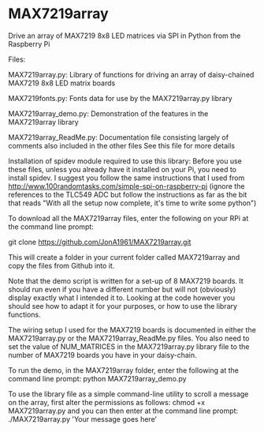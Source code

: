 MAX7219array
============

Drive an array of MAX7219 8x8 LED matrices via SPI in Python from the Raspberry Pi

Files:

MAX7219array.py:
Library of functions for driving an array of daisy-chained MAX7219 8x8 LED matrix boards

MAX7219fonts.py:
Fonts data for use by the MAX7219array.py library

MAX7219array_demo.py:
Demonstration of the features in the MAX7219array library

MAX7219array_ReadMe.py:
Documentation file consisting largely of comments also included in the other files
See this file for more details


Installation of spidev module required to use this library:
Before you use these files, unless you already have it installed on your Pi, you need to install spidev.  I suggest you follow the same instructions that I used from http://www.100randomtasks.com/simple-spi-on-raspberry-pi (ignore the references to the TLC549 ADC but follow the instructions as far as the bit that reads "With all the setup now complete, it's time to write some python")

To download all the MAX7219array files, enter the following on your RPi at the command line prompt:

git clone https://github.com/JonA1961/MAX7219array.git

This will create a folder in your current folder called MAX7219array and copy the files from Github into it.

Note that the demo script is written for a set-up of 8 MAX7219 boards.  It should run even if you have a different number but will not (obviously) display exactly what I intended it to.  Looking at the code however you should see how to adapt it for your purposes, or how to use the library functions.

The wiring setup I used for the MAX7219 boards is documented in either the MAX7219array.py or the MAX7219array_ReadMe.py files.  You also need to set the value of NUM_MATRICES in the MAX7219array.py library file to the number of MAX7219 boards you have in your daisy-chain. 

To run the demo, in the MAX7219array folder, enter the following at the command line prompt:
  python MAX7219array_demo.py

To use the library file as a simple command-line utility to scroll a message on the array, first alter the permissions as follows:
  chmod +x MAX7219array.py
and you can then enter at the command line prompt:
  ./MAX7219array.py 'Your message goes here'

